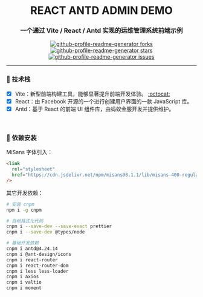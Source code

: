 <h1 align="center">REACT ANTD ADMIN DEMO</h1>
<h3 align="center">一个通过 Vite / React / Antd 实现的运维管理系统前端示例</h3>
<p align="center">
<a href="https://github.com/goer3/react-admin-demo/fork" target="blank">
<img src="https://img.shields.io/github/forks/goer3/react-admin-demo?style=flat-square" alt="github-profile-readme-generator forks"/>
</a>
<a href="https://github.com/goer3/react-admin-demo/stargazers" target="blank">
<img src="https://img.shields.io/github/stars/goer3/react-admin-demo?style=flat-square" alt="github-profile-readme-generator stars"/>
</a>
<a href="https://github.com/goer3/react-admin-demo/issues" target="blank">
<img src="https://img.shields.io/github/issues/goer3/react-admin-demo?style=flat-square" alt="github-profile-readme-generator issues"/>
</a>
</p>

<hr>


### 🤔 技术栈

- [x] Vite：新型前端构建工具，能够显著提升前端开发体验。 [:octocat:](https://github.com/vitejs/vite)
- [x] React：由 Facebook 开源的一个进行创建用户界面的一款 JavaScript 库。
- [x] Antd：基于 React 的前端 UI 组件库，由蚂蚁金服开发并提供维护。

<br>

### 🎯 依赖安装

MiSans 字体引入：

```html
<link
  rel="stylesheet"
  href="https://cdn.jsdelivr.net/npm/misans@3.1.1/lib/misans-400-regular.min.css"
/>
```

其它开发依赖：

```bash
# 安装 cnpm
npm i -g cnpm

# 自动格式化代码
cnpm i --save-dev --save-exact prettier
cnpm i --save-dev @types/node 

# 基础开发依赖
cnpm i antd@4.24.14
cnpm i @ant-design/icons
cnpm i react-router
cnpm i react-router-dom
cnpm i less less-loader
cnpm i axios
cnpm i valtio
cnpm i moment
```

<br>